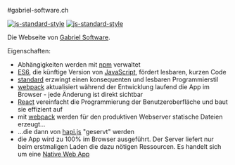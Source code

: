 #gabriel-software.ch

[![js-standard-style](https://img.shields.io/badge/code%20style-standard-brightgreen.svg)](https://github.com/feross/standard)
[![js-standard-style](https://img.shields.io/badge/license-ISC-brightgreen.svg)](https://github.com/barbalex/gs/blob/master/license.md)

Die Webseite von [Gabriel Software](http://gabriel-software.ch).

Eigenschaften:

- Abhängigkeiten werden mit [npm](https://www.npmjs.com) verwaltet
- [ES6](https://github.com/lukehoban/es6features), die künftige Version von [JavaScript](http://en.wikipedia.org/wiki/JavaScript), fördert lesbaren, kurzen Code
- [standard](https://github.com/feross/standard) erzwingt einen konsequenten und lesbaren Programmierstil
- [webpack](http://webpack.github.io) aktualisiert während der Entwicklung laufend die App im Browser - jede Änderung ist direkt sichtbar
- [React](https://facebook.github.io/react/index.html) vereinfacht die Programmierung der Benutzeroberfläche und baut sie effizient auf
- mit [webpack](http://webpack.github.io) werden für den produktiven Webserver statische Dateien erzeugt...
- ...die dann von [hapi.js](http://hapijs.com) "geservt" werden
- die App wird zu 100% im Browser ausgeführt. Der Server liefert nur beim erstmaligen Laden die dazu nötigen Ressourcen. Es handelt sich um eine [Native Web App](https://blog.andyet.com/2015/01/22/native-web-apps)